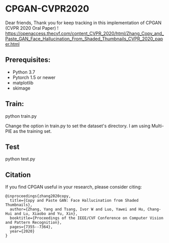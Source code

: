 # CPGAN-CVPR2020

Dear friends, Thank you for keep tracking in this implementation of CPGAN (CVPR 2020 Oral Paper)
! https://openaccess.thecvf.com/content_CVPR_2020/html/Zhang_Copy_and_Paste_GAN_Face_Hallucination_From_Shaded_Thumbnails_CVPR_2020_paper.html

## Prerequisites:

- Python 3.7
- Pytorch 1.5 or newer
- matplotlib
- skimage

## Train: 

python train.py

Change the option in train.py to set the dataset's directory. I am using Multi-PIE as the training set. 


## Test

python test.py

## Citation

If you find CPGAN useful in your research, please consider citing:
```
@inproceedings{zhang2020copy,
  title={Copy and Paste GAN: Face Hallucination from Shaded Thumbnails},
  author={Zhang, Yang and Tsang, Ivor W and Luo, Yawei and Hu, Chang-Hui and Lu, Xiaobo and Yu, Xin},
  booktitle={Proceedings of the IEEE/CVF Conference on Computer Vision and Pattern Recognition},
  pages={7355--7364},
  year={2020}
}
```
